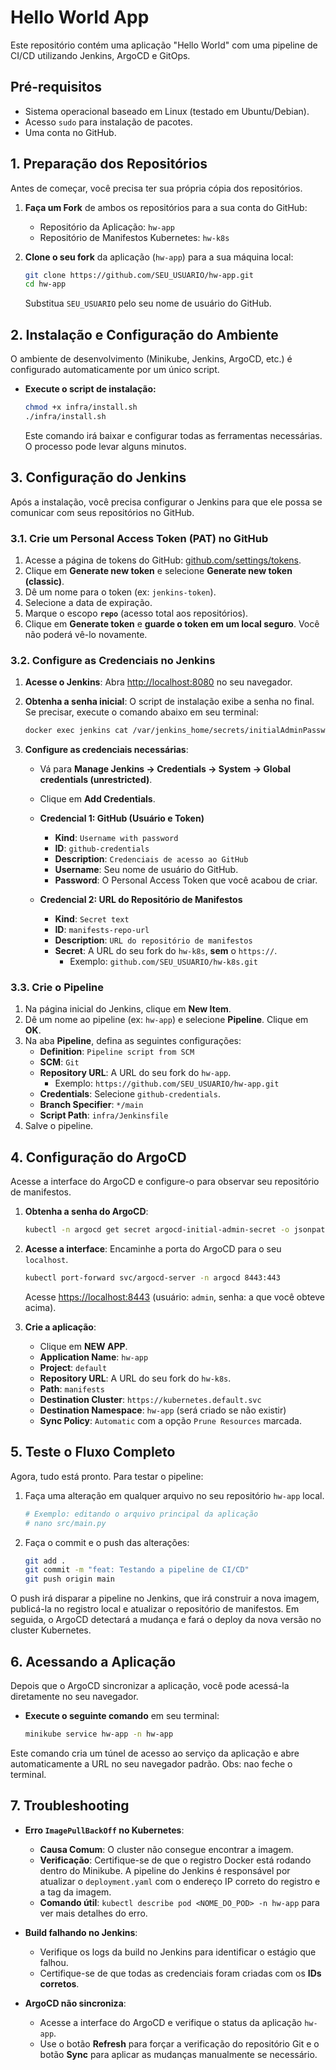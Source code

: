 # Hello World App

Este repositório contém uma aplicação "Hello World" com uma pipeline de CI/CD utilizando Jenkins, ArgoCD e GitOps.

## Pré-requisitos

- Sistema operacional baseado em Linux (testado em Ubuntu/Debian).
- Acesso `sudo` para instalação de pacotes.
- Uma conta no GitHub.

## 1. Preparação dos Repositórios

Antes de começar, você precisa ter sua própria cópia dos repositórios.

1.  **Faça um Fork** de ambos os repositórios para a sua conta do GitHub:
    *   Repositório da Aplicação: `hw-app`
    *   Repositório de Manifestos Kubernetes: `hw-k8s`

2.  **Clone o seu fork** da aplicação (`hw-app`) para a sua máquina local:
    ```bash
    git clone https://github.com/SEU_USUARIO/hw-app.git
    cd hw-app
    ```
    Substitua `SEU_USUARIO` pelo seu nome de usuário do GitHub.

## 2. Instalação e Configuração do Ambiente

O ambiente de desenvolvimento (Minikube, Jenkins, ArgoCD, etc.) é configurado automaticamente por um único script.

- **Execute o script de instalação:**
  ```bash
  chmod +x infra/install.sh
  ./infra/install.sh
  ```
  Este comando irá baixar e configurar todas as ferramentas necessárias. O processo pode levar alguns minutos.

## 3. Configuração do Jenkins

Após a instalação, você precisa configurar o Jenkins para que ele possa se comunicar com seus repositórios no GitHub.

### 3.1. Crie um Personal Access Token (PAT) no GitHub

1.  Acesse a página de tokens do GitHub: [github.com/settings/tokens](https://github.com/settings/tokens).
2.  Clique em **Generate new token** e selecione **Generate new token (classic)**.
3.  Dê um nome para o token (ex: `jenkins-token`).
4.  Selecione a data de expiração.
5.  Marque o escopo **`repo`** (acesso total aos repositórios).
6.  Clique em **Generate token** e **guarde o token em um local seguro**. Você não poderá vê-lo novamente.

### 3.2. Configure as Credenciais no Jenkins

1.  **Acesse o Jenkins**: Abra [http://localhost:8080](http://localhost:8080) no seu navegador.

2.  **Obtenha a senha inicial**: O script de instalação exibe a senha no final. Se precisar, execute o comando abaixo em seu terminal:
    ```bash
    docker exec jenkins cat /var/jenkins_home/secrets/initialAdminPassword
    ```

3.  **Configure as credenciais necessárias**:
    - Vá para **Manage Jenkins → Credentials → System → Global credentials (unrestricted)**.
    - Clique em **Add Credentials**.

    - **Credencial 1: GitHub (Usuário e Token)**
      - **Kind**: `Username with password`
      - **ID**: `github-credentials`
      - **Description**: `Credenciais de acesso ao GitHub`
      - **Username**: Seu nome de usuário do GitHub.
      - **Password**: O Personal Access Token que você acabou de criar.

    - **Credencial 2: URL do Repositório de Manifestos**
      - **Kind**: `Secret text`
      - **ID**: `manifests-repo-url`
      - **Description**: `URL do repositório de manifestos`
      - **Secret**: A URL do seu fork do `hw-k8s`, **sem** o `https://`.
        - Exemplo: `github.com/SEU_USUARIO/hw-k8s.git`

### 3.3. Crie o Pipeline

1.  Na página inicial do Jenkins, clique em **New Item**.
2.  Dê um nome ao pipeline (ex: `hw-app`) e selecione **Pipeline**. Clique em **OK**.
3.  Na aba **Pipeline**, defina as seguintes configurações:
    - **Definition**: `Pipeline script from SCM`
    - **SCM**: `Git`
    - **Repository URL**: A URL do seu fork do `hw-app`.
      - Exemplo: `https://github.com/SEU_USUARIO/hw-app.git`
    - **Credentials**: Selecione `github-credentials`.
    - **Branch Specifier**: `*/main`
    - **Script Path**: `infra/Jenkinsfile`
4.  Salve o pipeline.

## 4. Configuração do ArgoCD

Acesse a interface do ArgoCD e configure-o para observar seu repositório de manifestos.

1.  **Obtenha a senha do ArgoCD**:
    ```bash
    kubectl -n argocd get secret argocd-initial-admin-secret -o jsonpath="{.data.password}" | base64 -d
    ```

2.  **Acesse a interface**: Encaminhe a porta do ArgoCD para o seu `localhost`.
    ```bash
    kubectl port-forward svc/argocd-server -n argocd 8443:443
    ```
    Acesse [https://localhost:8443](https://localhost:8443) (usuário: `admin`, senha: a que você obteve acima).

3.  **Crie a aplicação**:
    - Clique em **NEW APP**.
    - **Application Name**: `hw-app`
    - **Project**: `default`
    - **Repository URL**: A URL do seu fork do `hw-k8s`.
    - **Path**: `manifests`
    - **Destination Cluster**: `https://kubernetes.default.svc`
    - **Destination Namespace**: `hw-app` (será criado se não existir)
    - **Sync Policy**: `Automatic` com a opção `Prune Resources` marcada.

## 5. Teste o Fluxo Completo

Agora, tudo está pronto. Para testar o pipeline:

1.  Faça uma alteração em qualquer arquivo no seu repositório `hw-app` local.
    ```bash
    # Exemplo: editando o arquivo principal da aplicação
    # nano src/main.py
    ```

2.  Faça o commit e o push das alterações:
    ```bash
    git add .
    git commit -m "feat: Testando a pipeline de CI/CD"
    git push origin main
    ```

O push irá disparar a pipeline no Jenkins, que irá construir a nova imagem, publicá-la no registro local e atualizar o repositório de manifestos. Em seguida, o ArgoCD detectará a mudança e fará o deploy da nova versão no cluster Kubernetes.

## 6. Acessando a Aplicação

Depois que o ArgoCD sincronizar a aplicação, você pode acessá-la diretamente no seu navegador.

- **Execute o seguinte comando** em seu terminal:
  ```bash
  minikube service hw-app -n hw-app
  ```
Este comando cria um túnel de acesso ao serviço da aplicação e abre automaticamente a URL no seu navegador padrão. Obs: nao feche o terminal.

## 7. Troubleshooting

- **Erro `ImagePullBackOff` no Kubernetes**:
  - **Causa Comum**: O cluster não consegue encontrar a imagem.
  - **Verificação**: Certifique-se de que o registro Docker está rodando dentro do Minikube. A pipeline do Jenkins é responsável por atualizar o `deployment.yaml` com o endereço IP correto do registro e a tag da imagem.
  - **Comando útil**: `kubectl describe pod <NOME_DO_POD> -n hw-app` para ver mais detalhes do erro.

- **Build falhando no Jenkins**:
  - Verifique os logs da build no Jenkins para identificar o estágio que falhou.
  - Certifique-se de que todas as credenciais foram criadas com os **IDs corretos**.

- **ArgoCD não sincroniza**:
  - Acesse a interface do ArgoCD e verifique o status da aplicação `hw-app`.
  - Use o botão **Refresh** para forçar a verificação do repositório Git e o botão **Sync** para aplicar as mudanças manualmente se necessário.
